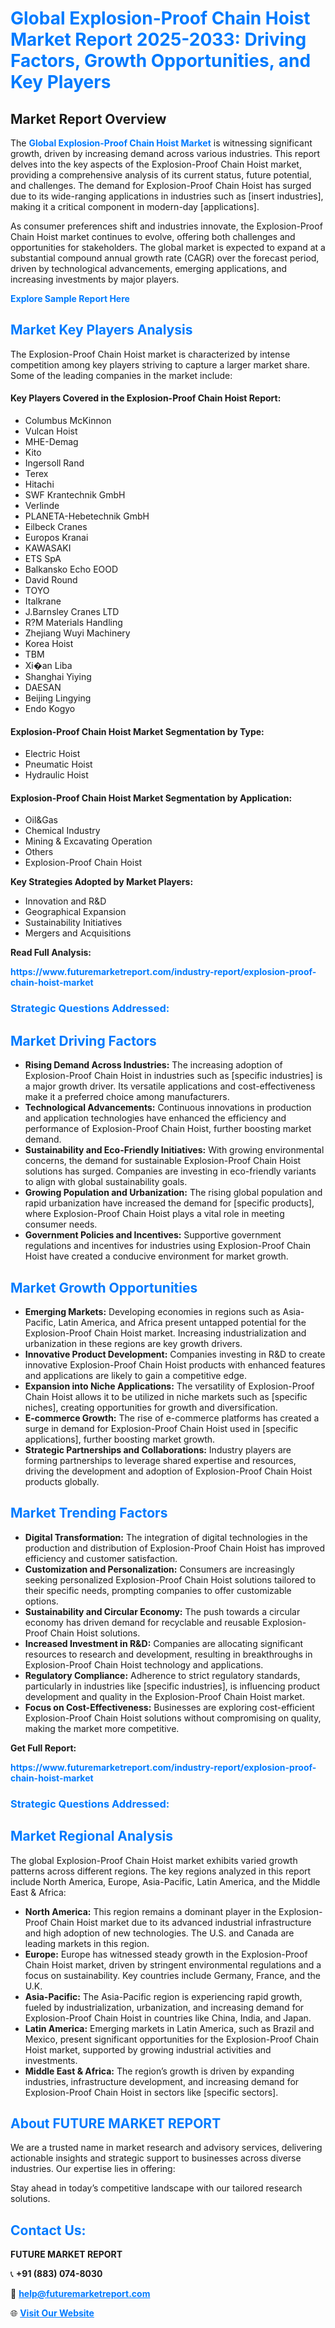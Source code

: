 <h1 style="color: #007BFF;">Global Explosion-Proof Chain Hoist Market Report 2025-2033: Driving Factors, Growth Opportunities, and Key Players</h1>

<section id="overview">
<h2>Market Report Overview</h2>
<p>The <a href="https://www.futuremarketreport.com/industry-report/explosion-proof-chain-hoist-market" style="color: #007BFF; text-decoration: none;"><strong>Global Explosion-Proof Chain Hoist Market</strong></a> is witnessing significant growth, driven by increasing demand across various industries. This report delves into the key aspects of the Explosion-Proof Chain Hoist market, providing a comprehensive analysis of its current status, future potential, and challenges. The demand for Explosion-Proof Chain Hoist has surged due to its wide-ranging applications in industries such as [insert industries], making it a critical component in modern-day [applications].</p>
<p>As consumer preferences shift and industries innovate, the Explosion-Proof Chain Hoist market continues to evolve, offering both challenges and opportunities for stakeholders. The global market is expected to expand at a substantial compound annual growth rate (CAGR) over the forecast period, driven by technological advancements, emerging applications, and increasing investments by major players.</p>
</section>

<section id="overview">
<p><a href="https://www.futuremarketreport.com/request-sample/reportId=124365" style="color: #007BFF; text-decoration: none;"><strong>Explore Sample Report Here</strong></a></p>
</section>

<section id="key-players">
<h2 style="color: #007BFF;">Market Key Players Analysis</h2>
<p>The Explosion-Proof Chain Hoist market is characterized by intense competition among key players striving to capture a larger market share. Some of the leading companies in the market include:</p>
<h4>Key Players Covered in the Explosion-Proof Chain Hoist Report:</h4>
<ul><li>Columbus McKinnon</li><li>Vulcan Hoist</li><li>MHE-Demag</li><li>Kito</li><li>Ingersoll Rand</li><li>Terex</li><li>Hitachi</li><li>SWF Krantechnik GmbH</li><li>Verlinde</li><li>PLANETA-Hebetechnik GmbH</li><li>Eilbeck Cranes</li><li>Europos Kranai</li><li>KAWASAKI</li><li>ETS SpA</li><li>Balkansko Echo EOOD</li><li>David Round</li><li>TOYO</li><li>Italkrane</li><li>J.Barnsley Cranes LTD</li><li>R?M Materials Handling</li><li>Zhejiang Wuyi Machinery</li><li>Korea Hoist</li><li>TBM</li><li>Xi�an Liba</li><li>Shanghai Yiying</li><li>DAESAN</li><li>Beijing Lingying</li><li>Endo Kogyo</li></ul>
<h4>Explosion-Proof Chain Hoist Market Segmentation by Type:</h4>
<ul><li>Electric Hoist</li><li>Pneumatic Hoist</li><li>Hydraulic Hoist</li></ul>

<h4>Explosion-Proof Chain Hoist Market Segmentation by Application:</h4>
<ul><li>Oil&amp;Gas</li><li>Chemical Industry</li><li>Mining &amp; Excavating Operation</li><li>Others</li><li>Explosion-Proof Chain Hoist</li></ul>
<p><strong>Key Strategies Adopted by Market Players:</strong></p>
<ul>
<li>Innovation and R&D</li>
<li>Geographical Expansion</li>
<li>Sustainability Initiatives</li>
<li>Mergers and Acquisitions</li>
</ul>
</section>

<section>
<p><strong>Read Full Analysis: </strong></p><a href="https://www.futuremarketreport.com/industry-report/explosion-proof-chain-hoist-market" style="color: #007BFF; text-decoration: none;"><strong>https://www.futuremarketreport.com/industry-report/explosion-proof-chain-hoist-market</strong></a>
<h3 style="color: #007BFF;">Strategic Questions Addressed:</h3>
</section>

<section id="driving-factors">
<h2 style="color: #007BFF;">Market Driving Factors</h2>
<ul>
<li><strong>Rising Demand Across Industries:</strong> The increasing adoption of Explosion-Proof Chain Hoist in industries such as [specific industries] is a major growth driver. Its versatile applications and cost-effectiveness make it a preferred choice among manufacturers.</li>
<li><strong>Technological Advancements:</strong> Continuous innovations in production and application technologies have enhanced the efficiency and performance of Explosion-Proof Chain Hoist, further boosting market demand.</li>
<li><strong>Sustainability and Eco-Friendly Initiatives:</strong> With growing environmental concerns, the demand for sustainable Explosion-Proof Chain Hoist solutions has surged. Companies are investing in eco-friendly variants to align with global sustainability goals.</li>
<li><strong>Growing Population and Urbanization:</strong> The rising global population and rapid urbanization have increased the demand for [specific products], where Explosion-Proof Chain Hoist plays a vital role in meeting consumer needs.</li>
<li><strong>Government Policies and Incentives:</strong> Supportive government regulations and incentives for industries using Explosion-Proof Chain Hoist have created a conducive environment for market growth.</li>
</ul>
</section>

<section id="growth-opportunities">
<h2 style="color: #007BFF;">Market Growth Opportunities</h2>
<ul>
<li><strong>Emerging Markets:</strong> Developing economies in regions such as Asia-Pacific, Latin America, and Africa present untapped potential for the Explosion-Proof Chain Hoist market. Increasing industrialization and urbanization in these regions are key growth drivers.</li>
<li><strong>Innovative Product Development:</strong> Companies investing in R&D to create innovative Explosion-Proof Chain Hoist products with enhanced features and applications are likely to gain a competitive edge.</li>
<li><strong>Expansion into Niche Applications:</strong> The versatility of Explosion-Proof Chain Hoist allows it to be utilized in niche markets such as [specific niches], creating opportunities for growth and diversification.</li>
<li><strong>E-commerce Growth:</strong> The rise of e-commerce platforms has created a surge in demand for Explosion-Proof Chain Hoist used in [specific applications], further boosting market growth.</li>
<li><strong>Strategic Partnerships and Collaborations:</strong> Industry players are forming partnerships to leverage shared expertise and resources, driving the development and adoption of Explosion-Proof Chain Hoist products globally.</li>
</ul>
</section>

<section id="trending-factors">
<h2 style="color: #007BFF;">Market Trending Factors</h2>
<ul>
<li><strong>Digital Transformation:</strong> The integration of digital technologies in the production and distribution of Explosion-Proof Chain Hoist has improved efficiency and customer satisfaction.</li>
<li><strong>Customization and Personalization:</strong> Consumers are increasingly seeking personalized Explosion-Proof Chain Hoist solutions tailored to their specific needs, prompting companies to offer customizable options.</li>
<li><strong>Sustainability and Circular Economy:</strong> The push towards a circular economy has driven demand for recyclable and reusable Explosion-Proof Chain Hoist solutions.</li>
<li><strong>Increased Investment in R&D:</strong> Companies are allocating significant resources to research and development, resulting in breakthroughs in Explosion-Proof Chain Hoist technology and applications.</li>
<li><strong>Regulatory Compliance:</strong> Adherence to strict regulatory standards, particularly in industries like [specific industries], is influencing product development and quality in the Explosion-Proof Chain Hoist market.</li>
<li><strong>Focus on Cost-Effectiveness:</strong> Businesses are exploring cost-efficient Explosion-Proof Chain Hoist solutions without compromising on quality, making the market more competitive.</li>
</ul>
</section>

<section>
<p><strong>Get Full Report: </strong></p><a href="https://www.futuremarketreport.com/industry-report/explosion-proof-chain-hoist-market" style="color: #007BFF; text-decoration: none;"><strong>https://www.futuremarketreport.com/industry-report/explosion-proof-chain-hoist-market</strong></a>
<h3 style="color: #007BFF;">Strategic Questions Addressed:</h3>
</section>


<section id="regional-analysis">
<h2 style="color: #007BFF;">Market Regional Analysis</h2>
<p>The global Explosion-Proof Chain Hoist market exhibits varied growth patterns across different regions. The key regions analyzed in this report include North America, Europe, Asia-Pacific, Latin America, and the Middle East & Africa:</p>
<ul>
<li><strong>North America:</strong> This region remains a dominant player in the Explosion-Proof Chain Hoist market due to its advanced industrial infrastructure and high adoption of new technologies. The U.S. and Canada are leading markets in this region.</li>
<li><strong>Europe:</strong> Europe has witnessed steady growth in the Explosion-Proof Chain Hoist market, driven by stringent environmental regulations and a focus on sustainability. Key countries include Germany, France, and the U.K.</li>
<li><strong>Asia-Pacific:</strong> The Asia-Pacific region is experiencing rapid growth, fueled by industrialization, urbanization, and increasing demand for Explosion-Proof Chain Hoist in countries like China, India, and Japan.</li>
<li><strong>Latin America:</strong> Emerging markets in Latin America, such as Brazil and Mexico, present significant opportunities for the Explosion-Proof Chain Hoist market, supported by growing industrial activities and investments.</li>
<li><strong>Middle East & Africa:</strong> The region’s growth is driven by expanding industries, infrastructure development, and increasing demand for Explosion-Proof Chain Hoist in sectors like [specific sectors].</li>
</ul>
</section>

<footer>
<h2 style="color: #007BFF;">About FUTURE MARKET REPORT</h2>
<p>We are a trusted name in market research and advisory services, delivering actionable insights and strategic support to businesses across diverse industries. Our expertise lies in offering:</p>

<p>Stay ahead in today’s competitive landscape with our tailored research solutions.</p>

<h2 style="color: #007BFF;">Contact Us:</h2>
<p><strong>FUTURE MARKET REPORT</strong></p>
<p>📞 <strong>+91 (883) 074-8030</strong></p>
<p>📧 <strong><a href="mailto:help@futuremarketreport.com" style="color: #007BFF;">help@futuremarketreport.com</a></strong></p>
<p>🌐 <strong><a href="https://www.futuremarketreport.com/" style="color: #007BFF;">Visit Our Website</a></strong></p>
</footer>